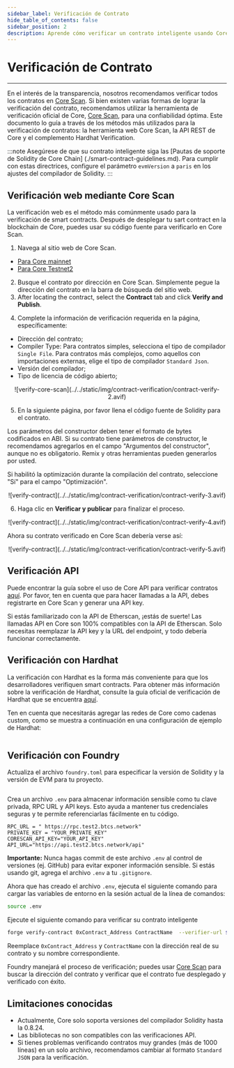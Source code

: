 ```yaml
---
sidebar_label: Verificación de Contrato
hide_table_of_contents: false
sidebar_position: 2
description: Aprende cómo verificar un contrato inteligente usando Core Scan
---
```


# Verificación de Contrato

---

En el interés de la transparencia, nosotros recomendamos verificar todos los contratos en [Core Scan](https://scan.coredao.org/). Si bien existen varias formas de lograr la verificación del contrato, recomendamos utilizar la herramienta de verificación oficial de Core, [Core Scan](https://scan.coredao.org/), para una confiabilidad óptima. Este documento lo guía a través de los métodos más utilizados para la verificación de contratos: la herramienta web Core Scan, la API REST de Core y el complemento Hardhat Verification.

:::note
Asegúrese de que su contrato inteligente siga las [Pautas de soporte de Solidity de Core Chain] (./smart-contract-guidelines.md). Para cumplir con estas directrices, configure el parámetro `evmVersion` a `paris` en los ajustes del compilador de Solidity.
:::

## Verificación web mediante Core Scan

La verificación web es el método más comúnmente usado para la verificación de smart contracts. Después de desplegar tu sart contract en la blockchain de Core, puedes usar su código fuente para verificarlo en Core Scan.

1. Navega al sitio web de Core Scan.

- [Para Core mainnet](https://scan.coredao.org/)
- [Para Core Testnet2](https://scan.test.btcs.network)

2. Busque el contrato por dirección en Core Scan. Simplemente pegue la dirección del contrato en la barra de búsqueda del sitio web.
3. After locating the contract, select the **Contract** tab and click **Verify and Publish**.

<p align="center"></p>

4. Complete la información de verificación requerida en la página, específicamente:

- Dirección del contrato;
- Compiler Type: Para contratos simples, selecciona el tipo de compilador `Single File`. Para contratos más complejos, como aquellos con importaciones externas, elige el tipo de compilador `Standard Json`.
- Versión del compilador;
- Tipo de licencia de código abierto;

<p align="center">
![verify-core-scan](../../static/img/contract-verification/contract-verify-2.avif)
</p>

5. En la siguiente página, por favor llena el código fuente de Solidity para el contrato.

Los parámetros del constructor deben tener el formato de bytes codificados en ABI. Si su contrato tiene parámetros de constructor, le recomendamos agregarlos en el campo "Argumentos del constructor", aunque no es obligatorio. Remix y otras herramientas pueden generarlos por usted.

Si habilitó la optimización durante la compilación del contrato, seleccione "Sí" para el campo "Optimización".

<p align="center">
![verify-contract](../../static/img/contract-verification/contract-verify-3.avif)
</p>

6. Haga clic en **Verificar y publicar** para finalizar el proceso.

<p align="center">
![verify-contract](../../static/img/contract-verification/contract-verify-4.avif)
</p>

Ahora su contrato verificado en Core Scan debería verse así:

<p align="center">
![verify-contract](../../static/img/contract-verification/contract-verify-5.avif)
</p>

## Verificación API

Puede encontrar la guía sobre el uso de Core API para verificar contratos [aquí](https://docs.coredao.org/docs/api/api-documents/contracts). Por favor, ten en cuenta que para hacer llamadas a la API, debes registrarte en Core Scan y generar una API key.

Si estás familiarizado con la API de Etherscan, ¡estás de suerte! Las llamadas API en Core son 100% compatibles con la API de Etherscan. Solo necesitas reemplazar la API key y la URL del endpoint, y todo debería funcionar correctamente.

## Verificación con Hardhat

La verificación con Hardhat es la forma más conveniente para que los desarrolladores verifiquen smart contracts. Para obtener más información sobre la verificación de Hardhat, consulte la guía oficial de verificación de Hardhat que se encuentra [aquí](https://hardhat.org/hardhat-runner/plugins/nomicfoundation-hardhat-verify).

Ten en cuenta que necesitarás agregar las redes de Core como cadenas custom, como se muestra a continuación en una configuración de ejemplo de Hardhat:

```javascript
```

## Verificación con Foundry

Actualiza el archivo `foundry.toml` para especificar la versión de Solidity y la versión de EVM para tu proyecto.

```bash
```

Crea un archivo `.env` para almacenar información sensible como tu clave privada, RPC URL y API keys. Esto ayuda a mantener tus credenciales seguras y te permite referenciarlas fácilmente en tu código.

```text
RPC_URL = " https://rpc.test2.btcs.network"
PRIVATE_KEY = "YOUR_PRIVATE_KEY"
CORESCAN_API_KEY="YOUR_API_KEY"
API_URL="https://api.test2.btcs.network/api"
```

**Importante:** Nunca hagas commit de este archivo `.env` al control de versiones (ej. GitHub) para evitar exponer información sensible. Si estás usando git, agrega el archivo `.env` a tu `.gitignore`.

Ahora que has creado el archivo `.env`, ejecuta el siguiente comando para cargar las variables de entorno en la sesión actual de la línea de comandos:

```bash
source .env
```

Ejecute el siguiente comando para verificar su contrato inteligente

```bash
forge verify-contract 0xContract_Address ContractName  --verifier-url $API_URL  --api-key $CORESCAN_API_KEY --watch
```

Reemplace `0xContract_Address` y `ContractName` con la dirección real de su contrato y su nombre correspondiente.

Foundry manejará el proceso de verificación; puedes usar [Core Scan](https://scan.test2.btcs.network/) para buscar la dirección del contrato y verificar que el contrato fue desplegado y verificado con éxito.

## Limitaciones conocidas

- Actualmente, Core solo soporta versiones del compilador Solidity hasta la 0.8.24.
- Las bibliotecas no son compatibles con las verificaciones API.
- Si tienes problemas verificando contratos muy grandes (más de 1000 líneas) en un solo archivo, recomendamos cambiar al formato `Standard JSON` para la verificación.